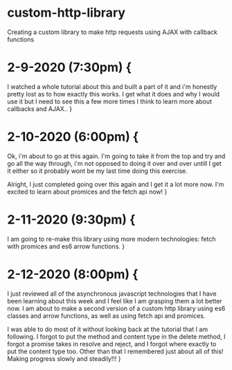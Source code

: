# custom-http-library
Creating a custom library to make http requests using AJAX with callback functions

# 2-9-2020 (7:30pm) {
  I watched a whole tutorial about this and built a part of it and i'm honestly pretty lost as to how exactly this works. I get what it does and why I would use it but I need to see this a few more times I think to learn more about callbacks and AJAX..
}

# 2-10-2020 (6:00pm) {
  Ok, i'm about to go at this again. I'm going to take it from the top and try and go all the way through, i'm not opposed to doing it over and over untill I get it either so it probably wont be my last time doing this exercise.

  Alright, I just completed going over this again and I get it a lot more now. I'm excited to learn about promices and the fetch api now!
}

# 2-11-2020 (9:30pm) {
  I am going to re-make this library using more modern technologies: fetch with promices and es6 arrow functions.
}

# 2-12-2020 (8:00pm) {
  I just reviewed all of the asynchronous javascript technologies that I have been learning about this week and I feel like I am grasping them a lot better now. I am about to make a second version of a custom http library using es6 classes and arrow functions, as well as using fetch api and promices.

  I was able to do most of it without looking back at the tutorial that I am following. I forgot to put the method and content type in the delete method, I forgot a promise takes in resolve and reject, and I forgot where exactly to put the content type too. Other than that I remembered just about all of this! Making progress slowly and steadily!!!
}